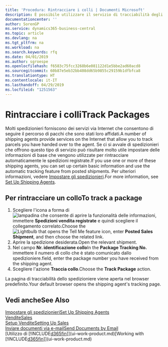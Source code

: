 ```yaml
---
title: 'Procedura: Rintracciare i colli | Documenti Microsoft'
description: È possibile utilizzare il servizio di tracciabilità degli spedizionieri per vedere lo stato di avanzamento di una consegna.
documentationcenter: ''
author: SorenGP
ms.service: dynamics365-business-central
ms.topic: article
ms.devlang: na
ms.tgt_pltfrm: na
ms.workload: na
ms.search.keywords: rfq
ms.date: 04/01/2019
ms.author: sgroespe
ms.openlocfilehash: f6583c75fcc3268b6e081122d1e5bbe2ad60acd8
ms.sourcegitcommit: 60b87e5eb32bb408dd65b9855c29159b1dfbfca8
ms.translationtype: HT
ms.contentlocale: it-IT
ms.lasthandoff: 04/29/2019
ms.locfileid: "1251563"
---
```

# <a name="track-packages"></a><span data-ttu-id="c7ada-103">Rintracciare i colli</span><span class="sxs-lookup"><span data-stu-id="c7ada-103">Track Packages</span></span>
<span data-ttu-id="c7ada-104">Molti spedizionieri forniscono dei servizi via Internet che consentono di seguire il percorso di pacchi che sono stati loro affidati.</span><span class="sxs-lookup"><span data-stu-id="c7ada-104">A number of shipping agents provide services on the Internet that allow you to track parcels you have handed over to the agent.</span></span> <span data-ttu-id="c7ada-105">Se ci si avvale di spedizionieri che offrono questo tipo di servizio può risultare molto utile impostare delle informazioni di base che vengono utilizzate per rintracciare automaticamente le spedizioni registrate.</span><span class="sxs-lookup"><span data-stu-id="c7ada-105">If you use one or more of these shipping agents, you can set up certain basic information and use the automatic tracking feature from posted shipments.</span></span> <span data-ttu-id="c7ada-106">Per ulteriori informazioni, vedere [Impostare gli spedizionieri](sales-how-to-set-up-shipping-agents.md).</span><span class="sxs-lookup"><span data-stu-id="c7ada-106">For more information, see [Set Up Shipping Agents](sales-how-to-set-up-shipping-agents.md).</span></span>  

## <a name="to-track-a-package"></a><span data-ttu-id="c7ada-107">Per rintracciare un collo</span><span class="sxs-lookup"><span data-stu-id="c7ada-107">To track a package</span></span>
1. <span data-ttu-id="c7ada-108">Scegliere l'icona a forma di ![lampadina che consente di aprire la funzionalità delle informazioni](media/ui-search/search_small.png "Informazioni sull'operazione che si desidera eseguire"), immettere **Spedizioni vendita registrate** e quindi scegliere il collegamento correlato.</span><span class="sxs-lookup"><span data-stu-id="c7ada-108">Choose the ![Lightbulb that opens the Tell Me feature](media/ui-search/search_small.png "Tell me what you want to do") icon, enter **Posted Sales Shipment**, and then choose the related link.</span></span>
2. <span data-ttu-id="c7ada-109">Aprire la spedizione desiderata.</span><span class="sxs-lookup"><span data-stu-id="c7ada-109">Open the relevant shipment.</span></span>
3. <span data-ttu-id="c7ada-110">Nel campo **Nr. identificazione collo**</span><span class="sxs-lookup"><span data-stu-id="c7ada-110">In the **Package Tracking No.**</span></span> <span data-ttu-id="c7ada-111">immettere il numero di collo che è stato comunicato dallo spedizioniere.</span><span class="sxs-lookup"><span data-stu-id="c7ada-111">field, enter the package number you have received from the shipping agent.</span></span>
4. <span data-ttu-id="c7ada-112">Scegliere l'azione **Traccia collo**.</span><span class="sxs-lookup"><span data-stu-id="c7ada-112">Choose the **Track Package** action.</span></span>

<span data-ttu-id="c7ada-113">La pagina di tracciabilità dello spedizioniere viene aperta nel browser predefinito.</span><span class="sxs-lookup"><span data-stu-id="c7ada-113">Your default browser opens the shipping agent's tracking page.</span></span>

## <a name="see-also"></a><span data-ttu-id="c7ada-114">Vedi anche</span><span class="sxs-lookup"><span data-stu-id="c7ada-114">See Also</span></span>
[<span data-ttu-id="c7ada-115">Impostare gli spedizionieri</span><span class="sxs-lookup"><span data-stu-id="c7ada-115">Set Up Shipping Agents</span></span>](sales-how-to-set-up-shipping-agents.md)  
[<span data-ttu-id="c7ada-116">Vendite</span><span class="sxs-lookup"><span data-stu-id="c7ada-116">Sales</span></span>](sales-manage-sales.md)  
[<span data-ttu-id="c7ada-117">Setup Vendite</span><span class="sxs-lookup"><span data-stu-id="c7ada-117">Setting Up Sales</span></span>](sales-setup-sales.md)  
[<span data-ttu-id="c7ada-118">Inviare documenti via e-mail</span><span class="sxs-lookup"><span data-stu-id="c7ada-118">Send Documents by Email</span></span>](ui-how-send-documents-email.md)  
<span data-ttu-id="c7ada-119">[Utilizzo di [!INCLUDE[d365fin](includes/d365fin_md.md)]](ui-work-product.md)</span><span class="sxs-lookup"><span data-stu-id="c7ada-119">[Working with [!INCLUDE[d365fin](includes/d365fin_md.md)]](ui-work-product.md)</span></span>
